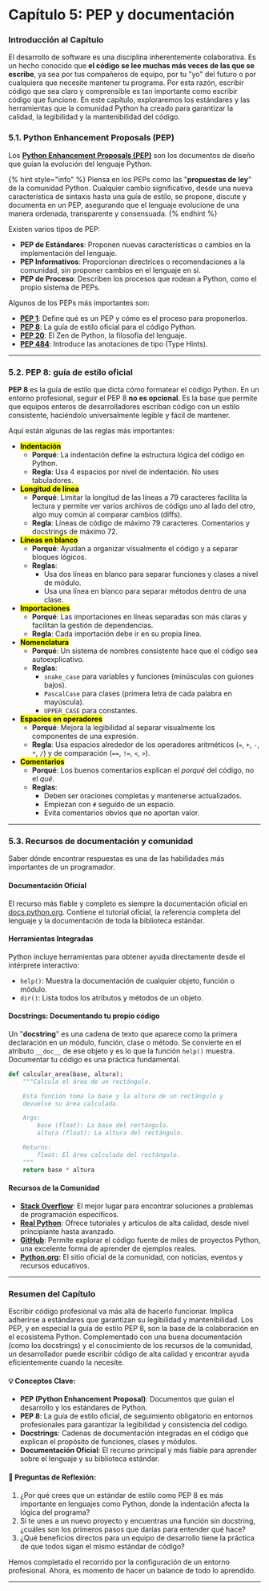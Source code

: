 # Capítulo 5: PEP y documentación

### Introducción al Capítulo

El desarrollo de software es una disciplina inherentemente colaborativa. Es un hecho conocido que **el código se lee muchas más veces de las que se escribe**, ya sea por tus compañeros de equipo, por tu "yo" del futuro o por cualquiera que necesite mantener tu programa. Por esta razón, escribir código que sea claro y comprensible es tan importante como escribir código que funcione. En este capítulo, exploraremos los estándares y las herramientas que la comunidad Python ha creado para garantizar la calidad, la legibilidad y la mantenibilidad del código.

### **5.1. Python Enhancement Proposals (PEP)**

Los [**Python Enhancement Proposals (PEP)**](https://peps.python.org/) son los documentos de diseño que guían la evolución del lenguaje Python.

{% hint style="info" %}
Piensa en los PEPs como las "**propuestas de ley**" de la comunidad Python. Cualquier cambio significativo, desde una nueva característica de sintaxis hasta una guía de estilo, se propone, discute y documenta en un PEP, asegurando que el lenguaje evolucione de una manera ordenada, transparente y consensuada.
{% endhint %}

Existen varios tipos de PEP:

* **PEP de Estándares**: Proponen nuevas características o cambios en la implementación del lenguaje.
* **PEP Informativos**: Proporcionan directrices o recomendaciones a la comunidad, sin proponer cambios en el lenguaje en sí.
* **PEP de Proceso**: Describen los procesos que rodean a Python, como el propio sistema de PEPs.

Algunos de los PEPs más importantes son:

* [**PEP 1**](https://peps.python.org/pep-0001/): Define qué es un PEP y cómo es el proceso para proponerlos.
* [**PEP 8**](https://peps.python.org/pep-0008/): La guía de estilo oficial para el código Python.
* [**PEP 20**](https://peps.python.org/pep-0020/): El Zen de Python, la filosofía del lenguaje.
* [**PEP 484**](https://peps.python.org/pep-0484/): Introduce las anotaciones de tipo (Type Hints).

***

### **5.2. PEP 8: guía de estilo oficial**

**PEP 8** es la guía de estilo que dicta cómo formatear el código Python. En un entorno profesional, seguir el PEP 8 **no es opcional**. Es la base que permite que equipos enteros de desarrolladores escriban código con un estilo consistente, haciéndolo universalmente legible y fácil de mantener.

Aquí están algunas de las reglas más importantes:

* <mark style="background-color:$primary;">**Indentación**</mark>
  * **Porqué**: La indentación define la estructura lógica del código en Python.
  * **Regla**: Usa 4 espacios por nivel de indentación. No uses tabuladores.
* <mark style="background-color:$primary;">**Longitud de línea**</mark>
  * **Porqué**: Limitar la longitud de las líneas a 79 caracteres facilita la lectura y permite ver varios archivos de código uno al lado del otro, algo muy común al comparar cambios (diffs).
  * **Regla**: Líneas de código de máximo 79 caracteres. Comentarios y docstrings de máximo 72.
* <mark style="background-color:$primary;">**Líneas en blanco**</mark>
  * **Porqué**: Ayudan a organizar visualmente el código y a separar bloques lógicos.
  * **Reglas**:
    * Usa dos líneas en blanco para separar funciones y clases a nivel de módulo.
    * Usa una línea en blanco para separar métodos dentro de una clase.
* <mark style="background-color:$primary;">**Importaciones**</mark>
  * **Porqué**: Las importaciones en líneas separadas son más claras y facilitan la gestión de dependencias.
  * **Regla**: Cada importación debe ir en su propia línea.
* <mark style="background-color:$primary;">**Nomenclatura**</mark>
  * **Porqué**: Un sistema de nombres consistente hace que el código sea autoexplicativo.
  * **Reglas**:
    * `snake_case` para variables y funciones (minúsculas con guiones bajos).
    * `PascalCase` para clases (primera letra de cada palabra en mayúscula).
    * `UPPER_CASE` para constantes.
* <mark style="background-color:$primary;">**Espacios en operadores**</mark>
  * **Porqué**: Mejora la legibilidad al separar visualmente los componentes de una expresión.
  * **Regla**: Usa espacios alrededor de los operadores aritméticos (`=`, `+`, `-`, `*`, `/`) y de comparación (`==`, `!=`, `<`, `>`).
* <mark style="background-color:$primary;">**Comentarios**</mark>
  * **Porqué**: Los buenos comentarios explican el _porqué_ del código, no el _qué_.
  * **Reglas**:
    * Deben ser oraciones completas y mantenerse actualizados.
    * Empiezan con `#` seguido de un espacio.
    * Evita comentarios obvios que no aportan valor.

***

### **5.3. Recursos de documentación y comunidad**

Saber dónde encontrar respuestas es una de las habilidades más importantes de un programador.

#### Documentación Oficial&#x20;

El recurso más fiable y completo es siempre la documentación oficial en [docs.python.org](https://docs.python.org/). Contiene el tutorial oficial, la referencia completa del lenguaje y la documentación de toda la biblioteca estándar.

#### Herramientas Integradas&#x20;

Python incluye herramientas para obtener ayuda directamente desde el intérprete interactivo:

* `help()`: Muestra la documentación de cualquier objeto, función o módulo.
* `dir()`: Lista todos los atributos y métodos de un objeto.

#### Docstrings: Documentando tu propio código&#x20;

Un "**docstring**" es una cadena de texto que aparece como la primera declaración en un módulo, función, clase o método. Se convierte en el atributo `__doc__` de ese objeto y es lo que la función `help()` muestra. Documentar tu código es una práctica fundamental.

```python
def calcular_area(base, altura):
    """Calcula el área de un rectángulo.

    Esta función toma la base y la altura de un rectángulo y
    devuelve su área calculada.

    Args:
        base (float): La base del rectángulo.
        altura (float): La altura del rectángulo.

    Returns:
        float: El área calculada del rectángulo.
    """
    return base * altura
```

#### Recursos de la Comunidad

* [**Stack Overflow**](https://stackoverflow.com/questions/tagged/python): El mejor lugar para encontrar soluciones a problemas de programación específicos.
* [**Real Python**](https://realpython.com/): Ofrece tutoriales y artículos de alta calidad, desde nivel principiante hasta avanzado.
* [**GitHub**](https://github.com/topics/python): Permite explorar el código fuente de miles de proyectos Python, una excelente forma de aprender de ejemplos reales.
* [**Python.org**](https://www.python.org/)**:** El sitio oficial de la comunidad, con noticias, eventos y recursos educativos.

***

### Resumen del Capítulo

Escribir código profesional va más allá de hacerlo funcionar. Implica adherirse a estándares que garantizan su legibilidad y mantenibilidad. Los PEP, y en especial la guía de estilo PEP 8, son la base de la colaboración en el ecosistema Python. Complementado con una buena documentación (como los docstrings) y el conocimiento de los recursos de la comunidad, un desarrollador puede escribir código de alta calidad y encontrar ayuda eficientemente cuando la necesite.

#### 💡 Conceptos Clave:

* **PEP (Python Enhancement Proposal)**: Documentos que guían el desarrollo y los estándares de Python.
* **PEP 8**: La guía de estilo oficial, de seguimiento obligatorio en entornos profesionales para garantizar la legibilidad y consistencia del código.
* **Docstrings**: Cadenas de documentación integradas en el código que explican el propósito de funciones, clases y módulos.
* **Documentación Oficial**: El recurso principal y más fiable para aprender sobre el lenguaje y su biblioteca estándar.

#### 🤔 Preguntas de Reflexión:

1. ¿Por qué crees que un estándar de estilo como PEP 8 es más importante en lenguajes como Python, donde la indentación afecta la lógica del programa?
2. Si te unes a un nuevo proyecto y encuentras una función sin docstring, ¿cuáles son los primeros pasos que darías para entender qué hace?
3. ¿Qué beneficios directos para un equipo de desarrollo tiene la práctica de que todos sigan el mismo estándar de código?

Hemos completado el recorrido por la configuración de un entorno profesional. Ahora, es momento de hacer un balance de todo lo aprendido.

***
